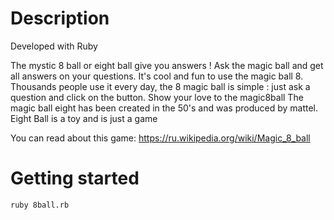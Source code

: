 <h1>Description</h1>

Developed with Ruby

The mystic 8 ball or eight ball give you answers ! Ask the magic ball and get all answers on your questions. It's cool and fun to use the magic ball 8. Thousands people use it every day, the 8 magic ball is simple : just ask a question and click on the button. Show your love to the magic8ball The magic ball eight has been created in the 50's and was produced by mattel. Eight Ball is a toy and is just a game

You can read about this game: https://ru.wikipedia.org/wiki/Magic_8_ball  

<h1>Getting started</h1>

```
ruby 8ball.rb
```
